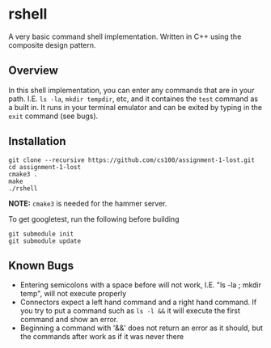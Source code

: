 # rshell
A very basic command shell implementation. Written in C++ using the composite design pattern.

## Overview
In this shell implementation, you can enter any commands that are in your path. I.E. `ls -la`, `mkdir tempdir`, etc, and it containes the `test` command as a built in. It runs in your terminal emulator and can be exited by typing in the `exit` command (see bugs).

## Installation
```
git clone --recursive https://github.com/cs100/assignment-1-lost.git
cd assignment-1-lost
cmake3 .
make
./rshell
```
**NOTE:** `cmake3` is needed for the hammer server.

To get googletest, run the following before building
```
git submodule init
git submodule update
```

## Known Bugs
* Entering semicolons with a space before will not work, I.E. "ls -la ; mkdir temp", will not execute properly
* Connectors expect a left hand command and a right hand command. If you try to put a command such as `ls -l &&` it will execute the first command and show an error.
* Beginning a command with '&&' does not return an error as it should, but the commands after work as if it was never there
